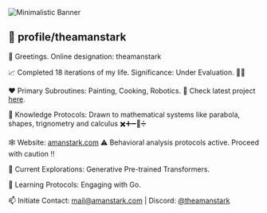 ![Minimalistic Banner](https://raw.githubusercontent.com/theamanstark/theamanstark/assets/banner.png)

## 💽 profile/theamanstark

👋  Greetings. Online designation: theamanstark

📈  Completed 18 iterations of my life. Significance: Under Evaluation. 😶‍🌫️

❤️  Primary Subroutines: Painting, Cooking, Robotics. 🤖 Check latest project [here](https://imstark.link/bionic). 

👻  Knowledge Protocols: Drawn to mathematical systems like parabola, shapes, trignometry and calculus ✖️➕➖🟰➗

🕸️  Website: [amanstark.com](https://www.amanstark.com)  ⚠️  Behavioral analysis protocols active. Proceed with caution ‼️ 

👀  Current Explorations: Generative Pre-trained Transformers.

🌱  Learning Protocols:  Engaging with Go.

📫  Initiate Contact: mail@amanstark.com | Discord: [@theamanstark](https://imstark.link/discord) 
